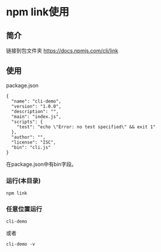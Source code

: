 # npm link使用
## 简介
链接到包文件夹
https://docs.npmjs.com/cli/link

## 使用
package.json
```
{
  "name": "cli-demo",
  "version": "1.0.0",
  "description": "",
  "main": "index.js",
  "scripts": {
    "test": "echo \"Error: no test specified\" && exit 1"
  },
  "author": "",
  "license": "ISC",
  "bin": "cli.js"
}

```
在package.json中有bin字段。

### 运行(本目录)
```
npm link
```
### 任意位置运行
```
cli-demo
```
或者
```
cli-demo -v
```
